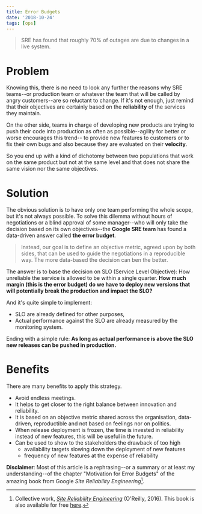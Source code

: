 ```yaml
---
title: Error Budgets
date: '2018-10-24'
tags: [ops]
---
```


> SRE has found that roughly 70% of outages are due to changes in a live system.

# Problem

Knowing this, there is no need to look any further the reasons why SRE teams--or production team or whatever the team that will be called by angry customers--are so reluctant to change. If it's not enough, just remind that their objectives are certainly based on the **reliability** of the services they maintain.

On the other side, teams in charge of developing new products are trying to push their code into production as often as possible--agility for better or worse encourages this trend-- to provide new features to customers or to fix their own bugs and also because they are evaluated on their **velocity**.

So you end up with a kind of dichotomy between two populations that work on the same product but not at the same level and that does not share the same vision nor the same objectives.

# Solution

The obvious solution is to have only one team performing the whole scope, but it's not always possible. 
To solve this dilemma without hours of negotiations or a blind approval of some manager--who will only take the decision based on its own objectives--the **Google SRE team** has found a data-driven answer called **the error budget**.

> Instead, our goal is to define an objective metric, agreed upon by both sides, that can be used to guide the negotiations in a reproducible way. The more data-based the decision can ben the better.

The answer is to base the decision on SLO (Service Level Objective): How unreliable the service is allowed to be within a single quarter. **How much margin (this is the error budget) do we have to deploy new versions that will potentially break the production and impact the SLO?**

And it's quite simple to implement:

* SLO are already defined for other purposes,
* Actual performance against the SLO are already measured by the monitoring system.

Ending with a simple rule: **As long as actual performance is above the SLO new releases can be pushed in production.**

# Benefits

There are many benefits to apply this strategy.

* Avoid endless meetings.
* It helps to get closer to the right balance between innovation and reliability.
* It is based on an objective metric shared across the organisation, data-driven, reproductible and not based on feelings nor on politics.
* When release deployment is frozen, the time is invested in reliability instead of new features, this will be useful in the future.
* Can be used to show to the stakeholders the drawback of too high
  * availability targets slowing down the deployment of new features
  * frequency of new features at the expense of reliability

**Disclaimer**: Most of this article is a rephrasing--or a summary or at least my understanding--of the chapter "Motivation for Error Budgets" of the amazing book from Google *Site Reliability Engineering*[^fn-sre].

[^fn-sre]: Collective work, *[Site Reliability Engineering](https://www.goodreads.com/book/show/27968891-site-reliability-engineering)* (O'Reilly, 2016). This book is also available for free [here](https://landing.google.com/sre/sre-book/toc/index.html).